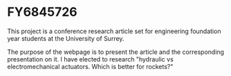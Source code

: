# FY6845726

This project is a conference research article set for engineering foundation year students at the University of Surrey.

The purpose of the webpage is to present the article and the corresponding presentation on it. I have elected to research "hydraulic vs electromechanical actuators. Which is better for rockets?"

